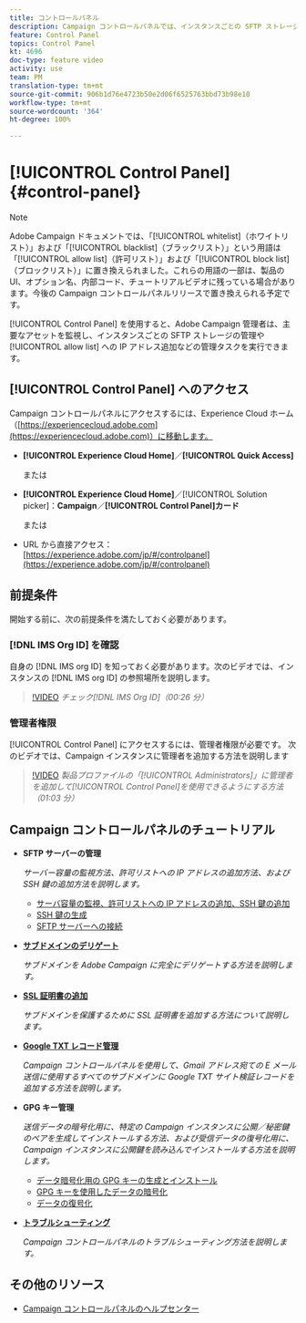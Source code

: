 ```yaml
---
title: コントロールパネル
description: Campaign コントロールパネルでは、インスタンスごとの SFTP ストレージと許可リストの IP アドレスを監視および管理できます。
feature: Control Panel
topics: Control Panel
kt: 4696
doc-type: feature video
activity: use
team: PM
translation-type: tm+mt
source-git-commit: 906b1d76e4723b50e2d06f6525763bbd73b98e10
workflow-type: tm+mt
source-wordcount: '364'
ht-degree: 100%

---
```



# [!UICONTROL Control Panel] {#control-panel}

>[!NOTE]
>
>Adobe Campaign ドキュメントでは、「[!UICONTROL whitelist]（ホワイトリスト）」および「[!UICONTROL blacklist]（ブラックリスト）」という用語は「[!UICONTROL allow list]（許可リスト）」および「[!UICONTROL block list]（ブロックリスト）」に置き換えられました。これらの用語の一部は、製品の UI、オプション名、内部コード、チュートリアルビデオに残っている場合があります。今後の Campaign コントロールパネルリリースで置き換えられる予定です。

[!UICONTROL Control Panel] を使用すると、Adobe Campaign 管理者は、主要なアセットを監視し、インスタンスごとの SFTP ストレージの管理や [!UICONTROL allow list] への IP アドレス追加などの管理タスクを実行できます。

## [!UICONTROL Control Panel] へのアクセス

Campaign コントロールパネルにアクセスするには、Experience Cloud ホーム（[https://experiencecloud.adobe.com](https://experiencecloud.adobe.com)）に移動します。

* **[!UICONTROL Experience Cloud Home]**／**[!UICONTROL Quick Access]**

   または
* **[!UICONTROL Experience Cloud Home]**／[!UICONTROL Solution picker]：**Campaign**／**[!UICONTROL Control Panel]カード&#x200B;**

   または

* URL から直接アクセス：[https://experience.adobe.com/jp/#/controlpanel](https://experience.adobe.com/jp/#/controlpanel)

## 前提条件

開始する前に、次の前提条件を満たしておく必要があります。

### [!DNL IMS Org ID] を確認

自身の [!DNL IMS org ID] を知っておく必要があります。次のビデオでは、インスタンスの [!DNL IMS org ID] の参照場所を説明します。

>[!VIDEO](https://video.tv.adobe.com/v/27183?quality=12)
*チェック[!DNL IMS Org ID]（00:26 分）*

### 管理者権限

[!UICONTROL Control Panel] にアクセスするには、管理者権限が必要です。
次のビデオでは、Campaign インスタンスに管理者を追加する方法を説明します

>[!VIDEO](https://video.tv.adobe.com/v/27147?quality=12)
*製品プロファイルの「[!UICONTROL Administrators]」に管理者を追加して[!UICONTROL Control Panel]を使用できるようにする方法（01:03 分）*

## Campaign コントロールパネルのチュートリアル

* **SFTP サーバーの管理**

   *サーバー容量の監視方法、許可リストへの IP アドレスの追加方法、および SSH 鍵の追加方法を説明します。*

   * [サーバ容量の監視、許可リストへの IP アドレスの追加、SSH 鍵の追加](/help/administrating/control-panel/monitoring-server-capacity-allow-listing-adding-ssh-key.md)
   * [SSH 鍵の生成](/help/administrating/control-panel/generate-ssh-key.md)
   * [SFTP サーバーへの接続](/help/administrating/control-panel/connect-to-sftp-server.md)
* **[サブドメインのデリゲート](/help/administrating/control-panel/subdomain-delegation.md)**

   *サブドメインを Adobe Campaign に完全にデリゲートする方法を説明します。*
* **[SSL 証明書の追加](/help/administrating/control-panel/adding-ssl-certificates.md)**

   *サブドメインを保護するために SSL 証明書を追加する方法について説明します。*

* **[Google TXT レコード管理](/help/administrating/control-panel/google-txt-record-management.md)**

   *Campaign コントロールパネルを使用して、Gmail アドレス宛ての E メール送信に使用するすべてのサブドメインに Google TXT サイト検証レコードを追加する方法を説明します。*

* **GPG キー管理**

   *送信データの暗号化用に、特定の Campaign インスタンスに公開／秘密鍵のペアを生成してインストールする方法、および受信データの復号化用に、Campaign インスタンスに公開鍵を読み込んでインストールする方法を説明します。*

   * [データ暗号化用の GPG キーの生成とインストール](./gpg-key-management/generating-and-installing-gpg-keys-for-data-encryption.md)
   * [GPG キーを使用したデータの暗号化](./gpg-key-management/using-a-gpg-key-to-encrypt-data.md)
   * [データの復号化](./gpg-key-management/decrypting-data.md)

* **[トラブルシューティング](/help/administrating/control-panel/trouble-shooting.md)**

   *Campaign コントロールパネルのトラブルシューティング方法を説明します。*

## その他のリソース

* [Campaign コントロールパネルのヘルプセンター](https://docs.adobe.com/content/help/ja-JP/control-panel/using/control-panel-home.html)

